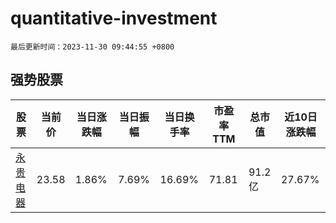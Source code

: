 # quantitative-investment

`最后更新时间：2023-11-30 09:44:55 +0800`

## 强势股票

|股票|当前价|当日涨跌幅|当日振幅|当日换手率|市盈率TTM|总市值|近10日涨跌幅|
|----|----|----|----|----|----|----|----|
|[永贵电器](https://xueqiu.com/S/SZ300351)|23.58|1.86%|7.69%|16.69%|71.81|91.2亿|27.67%|
